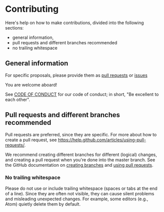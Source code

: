 # Contributing

Here's help on how to make contributions, divided into the following sections:

* general information,
* pull requests and different branches recommended
* no trailing whitespace

## General information

For specific proposals, please provide them as
[pull requests](https://github.com/flavours/getting-started-with-spring-boot/pulls)
or
[issues](https://github.com/flavours/getting-started-with-spring-boot/issues)

You are welcome aboard!

See [CODE OF CONDUCT](./CODE_OF_CONDUCT.md) for our code of conduct;
in short, "Be excellent to each other".


## Pull requests and different branches recommended

Pull requests are preferred, since they are specific.
For more about how to create a pull request, see
<https://help.github.com/articles/using-pull-requests/>.

We recommend creating different branches for different (logical)
changes, and creating a pull request when you're done into the master branch.
See the GitHub documentation on
[creating branches](https://help.github.com/articles/creating-and-deleting-branches-within-your-repository/)
and
[using pull requests](https://help.github.com/articles/using-pull-requests/).


### No trailing whitespace

Please do not use or include trailing whitespace
(spaces or tabs at the end of a line).
Since they are often not visible, they can cause silent problems
and misleading unexpected changes.
For example, some editors (e.g., Atom) quietly delete them by default.



